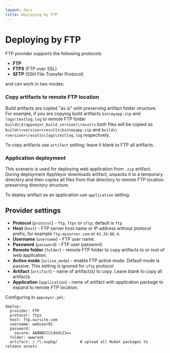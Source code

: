 ```yaml
---
layout: docs
title: Deploying by FTP
---
```


# Deploying by FTP

FTP provider supports the following protocols:

* **FTP**
* **FTPS** (FTP over SSL)
* **SFTP** (SSH File Transfer Protocol)

and can work in two modes:

### Copy artifacts to remote FTP location
 
Build artifacts are copied "as is" with preserving artifact folder structure. For example, if you are copying build artifacts `bin\myapp.zip` and `logs\testlog.log` to remote FTP folder `builds\$(appveyor_build_version)\results` both files will be copied as `builds\<version>\results\bin\myapp.zip` and `builds\<version>\results\logs\testlog.log` respectively.

To copy artifacts use `artifact` setting; leave it blank to FTP all artifacts.

### Application deployment

This scenario is used for deploying web application from `.zip` artifact. During deployment AppVeyor downloads artifact, unpacks it to a temporary directory and then copies all files from that directory to remote FTP location preserving directory structure.

To deploy artifact as an application use `application` setting.

## Provider settings

* **Protocol** (`protocol`) - `ftp`, `ftps` or `sftp`; default is `ftp`.
* **Host** (`host`) - FTP server host name or IP address without protocol prefix, for example `ftp.myserver.com` or `43.34.66.4`.
* **Username** (`username`) - FTP user name.
* **Password** (`password`) - FTP user password.
* **Remote folder** (`folder`) - remote FTP folder to copy artifacts to or root of web application.
* **Active mode** (`active_mode`) - enable FTP active mode. Default mode is passive. This setting is ignored for `sftp` protocol.
* **Artifact** (`artifact`) - name of artifact(s) to copy. Leave blank to copy all artifacts.
* **Application** (`application`) - name of artifact with application package to expand to remote FTP location.

Configuring in `appveyor.yml`:

    deploy:
      provider: FTP
      protocol: ftps
      host: ftp.oursite.com
      username: webuser01
      password:
        secure: AABBBCCCCddd123==
      folder: wwwroot
      artifact: /.*\.nupkg/          # upload all NuGet packages to release assets
